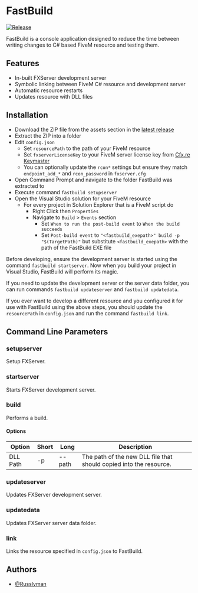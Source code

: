# FastBuild
[![Release](https://github.com/Russlyman/FastBuild/actions/workflows/release.yml/badge.svg)](https://github.com/Russlyman/FastBuild/actions/workflows/release.yml)

FastBuild is a console application designed to reduce the time between writing changes to C# based FiveM resource and testing them.

## Features
- In-built FXServer development server
- Symbolic linking between FiveM C# resource and development server
- Automatic resource restarts
- Updates resource with DLL files

## Installation
- Download the ZIP file from the assets section in the [latest release](https://github.com/Russlyman/FastBuild/releases/latest)
- Extract the ZIP into a folder
- Edit `config.json`
    - Set `resourcePath` to the path of your FiveM resource
    - Set `fxserverLicenseKey` to your FiveM server license key from [Cfx.re Keymaster](https://keymaster.fivem.net)
    - You can optionally update the `rcon*` settings but ensure they match `endpoint_add_*` and `rcon_password` in `fxserver.cfg`
- Open Command Prompt and navigate to the folder FastBuild was extracted to
- Execute command `fastbuild setupserver`
- Open the Visual Studio solution for your FiveM resource
    - For every project in Solution Explorer that is a FiveM script do
        - Right Click then `Properties`
        - Navigate to `Build` > `Events` section
            - Set `When to run the post-build event` to `When the build succeeds`
            - Set `Post-build event` to `"<fastbuild_exepath>" build -p "$(TargetPath)"` but substitute `<fastbuild_exepath>` with the path of the FastBuild EXE file

Before developing, ensure the development server is started using the command `fastbuild startserver`. Now when you build your project in Visual Studio, FastBuild will perform its magic.

If you need to update the development server or the server data folder, you can run commands `fastbuild updateserver` and `fastbuild updatedata`.

If you ever want to develop a different resource and you configured it for use with FastBuild using the above steps, you should update the `resourcePath` in `config.json` and run the command `fastbuild link`.

## Command Line Parameters
### setupserver
Setup FXServer.

### startserver
Starts FXServer development server.

### build
Performs a build.

#### Options
| Option | Short | Long | Description
| --- | --- | --- | --- |
| DLL Path | -p | --path | The path of the new DLL file that should copied into the resource. |

### updateserver
Updates FXServer development server.

### updatedata
Updates FXServer server data folder.

### link
Links the resource specified in `config.json` to FastBuild.

## Authors
- [@Russlyman](https://www.github.com/Russlyman)
